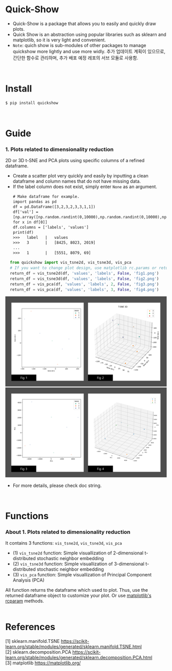 # Quick-Show
- Quick-Show is a package that allows you to easily and quickly draw plots.
- Quick Show is an abstraction using popular libraries such as sklearn and matplotlib, so it is very light and convenient.
- `Note`: quich show is sub-modules of other packages to manage quickshow more lightly and use more widly. 추가 업데이트 계획이 있으므로, 간단한 함수로 관리하며, 추가 배포 예정 레포의 서브 모듈로 사용함.
<br>

# Install
  ```cmd
  $ pip install quickshow
  ```
<br>
 
# Guide
  ### 1. Plots related to dimensionality reduction
  2D or 3D t-SNE and PCA plots using specific columns of a refined dataframe.
- Create a scatter plot very quickly and easily by inputting a clean dataframe and column names that do not have missing data. 
- If the label column does not exist, simply enter `None` as an argument.
  ```
  # Make dataframe for example.
  import pandas as pd
  df = pd.DataFrame([3,2,3,2,3,3,1,1])
  df['val'] = [np.array([np.random.randint(0,10000),np.random.randint(0,10000),np.random.randint(0,10000)]) for x in df[0]]
  df.columns = ['labels', 'values']
  print(df)
  >>>   label   |   values
  >>>   3       |   [8425, 8023, 2019]
  ...
  >>>   1       |   [5551, 8079, 69]
  ```

```python
  from quickshow import vis_tsne2d, vis_tsne3d, vis_pca
  # If you want to change plot design, use matplotlib rc.params or returned pd.dataframe object.
  return_df = vis_tsne2d(df, 'values', 'labels', False, 'fig1.png')
  return_df = vis_tsne3d(df, 'values', 'labels', False, 'fig2.png')
  return_df = vis_pca(df, 'values', 'labels', 2, False, 'fig3.png')
  return_df = vis_pca(df, 'values', 'labels', 3, False, 'fig4.png')
  ```
  
  ![](https://github.com/DSDanielPark/quick-show/blob/main/quickshow/output/readme_fig1.png)
  ![](https://github.com/DSDanielPark/quick-show/blob/main/quickshow/output/readme_fig2.png)
  
  <!-- <img src="https://github.com/DSDanielPark/quick-show/blob/main/quickshow/output/readme_fig1.png" width="500"><BR>
  <img src="https://github.com/DSDanielPark/quick-show/blob/main/quickshow/output/readme_fig2.png" width="500"><BR> -->
  - For more details, please check doc string.
<br>

# Functions
### About 1. Plots related to dimensionality reduction
It contains 3 functions: `vis_tsne2d`, `vis_tsne3d`, `vis_pca`
- (1) `vis_tsne2d` function: Simple visuallization of 2-dimensional t-distributed stochastic neighbor embedding
- (2) `vis_tsne3d` function: Simple visuallization of 3-dimensional t-distributed stochastic neighbor embedding
- (3) `vis_pca` function: Simple visuallization of Principal Component Analysis (PCA)


All function returns the dataframe which used to plot. Thus, use the returned dataframe object to customize your plot. Or use [matplotlib's rcparam](https://matplotlib.org/stable/tutorials/introductory/customizing.html) methods.
<br>
<br>


# References
[1] sklearn.manifold.TSNE https://scikit-learn.org/stable/modules/generated/sklearn.manifold.TSNE.html <br>
[2] sklearn.decomposition.PCA https://scikit-learn.org/stable/modules/generated/sklearn.decomposition.PCA.html <br>
[3] matplotlib https://matplotlib.org/
